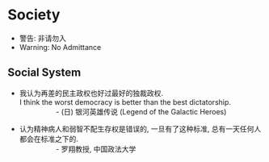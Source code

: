 # Society

* 警告: 非请勿入  
* Warning: No Admittance  

## Social System

* 我认为再差的民主政权也好过最好的独裁政权.  
    I think the worst democracy is better than the best dictatorship.  
    &emsp; &emsp; &emsp; &emsp; - (日) 银河英雄传说 (Legend of the Galactic Heroes)  

* 认为精神病人和弱智不配生存权是错误的, 一旦有了这种标准, 总有一天任何人都会在标准之下的.  
	&emsp; &emsp; &emsp; &emsp; - 罗翔教授, 中国政法大学  

